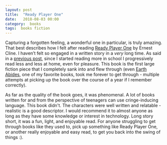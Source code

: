 ```yaml
---
layout: post
title:  "Ready Player One"
date:   2018-08-03 00:00
category:  books
tags:  books fiction
---
```


Capturing a forgotten feeling, a wonderful one in particular, is truly amazing. That best describes how I felt after reading [Ready Player One](https://en.wikipedia.org/wiki/Ready_Player_One) by Ernest Cline. I haven’t felt so engaged in a written story in a *very* long time. As said in a [previous post](http://mattgray.net/books/2018/07/08/the-pearl.html), since I started reading more in school I progressively read less and less at home, even for pleasure. This book is the first large fiction piece that I completely sank into and flew through (even [Earth Abides](http://mattgray.net/books/2017/07/03/earth-abides.html), one of my favorite books, took me forever to get through - multiple attempts at picking up the book over the course of a year if I remember correctly). 

As far as the quality of the book goes, it was phenomenal. A lot of books written for and from the perspective of teenagers can use cringe-inducing language. This book didn't. The characters were well written and relatable - realistic is a good descriptor. I would recommend it to almost anyone as long as they have some knowledge or interest in technology. Long story short, it was a fun, light, and enjoyable read. For anyone struggling to get through books like they used to, pick up something like Ready Player One, or another really enjoyable and easy read, to get you back into the swing of things :). 